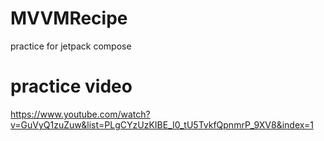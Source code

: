 # MVVMRecipe
practice for jetpack compose

# practice video
https://www.youtube.com/watch?v=GuVyQ1zuZuw&list=PLgCYzUzKIBE_I0_tU5TvkfQpnmrP_9XV8&index=1
